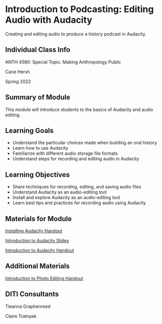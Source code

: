 # Introduction to Podcasting: Editing Audio with Audacity
Creating and editing audio to produce a history podcast in Audacity.


## Individual Class Info
ANTH 4580: Special Topic: Making Anthropology Public

Carie Hersh

Spring 2022


<h2> Summary of Module </h2>

This module will introduce students to the basics of Audacity and audio editing.

<h2> Learning Goals </h2>

* Understand the particular choices made when building an oral history
* Learn how to use Audacity
* Familiarize with different audio storage file formats
* Understand steps for recording and editing audio in Audacity

<h2> Learning Objectives </h2>

* Share techniques for recording, editing, and saving audio files
* Understand Audacity as an audio-editing tool
* Install and explore Audacity as an audio-editing tool
* Learn best tips and practices for recording audio using Audacity

<h2> Materials for Module </h2>

[Installing Audacity Handout](https://github.com/NULabNortheastern/digitalassignmentshowcase/blob/master/podcasting/anthropology_today-spring2022-hersh/handout-install_audacity.pdf) 

[Introduction to Audacity Slides](https://github.com/NULabNortheastern/digitalassignmentshowcase/blob/master/podcasting/anthropology_today-spring2022-hersh/Audacity%20Slides.pdf) 

[Introduction to Audacity Handout](https://github.com/NULabNortheastern/digitalassignmentshowcase/blob/master/podcasting/anthropology_today-spring2022-hersh/handout-intro_to_audacity.pdf)

<h2> Additional Materials </h2>

[Introduction to Photo Editing Handout](https://github.com/NULabNortheastern/digitalassignmentshowcase/blob/master/podcasting/anthropology_today-spring2022-hersh/Additional%20Materials/handout-intro_to_photo_editing.pdf)

<h2> DITI Consultants </h2>

Tieanna Graphenreed

Claire Tratnyek
